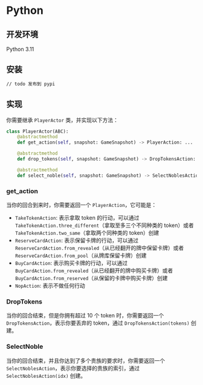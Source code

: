 # Python

## 开发环境

Python 3.11

## 安装

```bash
// todo 发布到 pypi
```

## 实现

你需要继承 `PlayerActor` 类，并实现以下方法：

```python
class PlayerActor(ABC):
    @abstractmethod
    def get_action(self, snapshot: GameSnapshot) -> PlayerAction: ...

    @abstractmethod
    def drop_tokens(self, snapshot: GameSnapshot) -> DropTokensAction: ...

    @abstractmethod
    def select_noble(self, snapshot: GameSnapshot) -> SelectNoblesAction: ...
```

### get_action

当你的回合到来时，你需要返回一个 `PlayerAction`，它可能是：
- `TakeTokenAction`: 表示拿取 token 的行动，可以通过 `TakeTokenAction.three_different`（拿取至多三个不同种类的 token）或者 `TakeTokenAction.two_same`（拿取两个同种类的 token）创建
- `ReserveCardAction`: 表示保留卡牌的行动，可以通过 `ReserveCardAction.from_revealed`（从已经翻开的牌中保留卡牌）或者 `ReserveCardAction.from_pool`（从牌库保留卡牌）创建
- `BuyCardAction`: 表示购买卡牌的行动，可以通过 `BuyCardAction.from_revealed`（从已经翻开的牌中购买卡牌）或者 `BuyCardAction.from_reserved`（从保留的卡牌中购买卡牌）创建
- `NopAction`: 表示不做任何行动

### DropTokens

当你的回合结束，但是你拥有超过 10 个 token 时，你需要返回一个 `DropTokensAction`，表示你要丢弃的 token，通过 `DropTokensAction(tokens)` 创建。

### SelectNoble

当你的回合结束，并且你达到了多个贵族的要求时，你需要返回一个 `SelectNoblesAction`，表示你要选择的贵族的索引，通过 `SelectNoblesAction(idx)` 创建。
